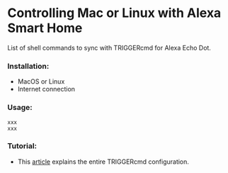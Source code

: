 # Controlling Mac or Linux with Alexa Smart Home #

List of shell commands to sync with TRIGGERcmd for Alexa Echo Dot.

### Installation: ###

* MacOS or Linux
* Internet connection

### Usage: ###

``` xxx
xxx
xxx
```

### Tutorial: ###

* This [article](https://medium.com/@vanessa_soares/como-controlar-o-seu-mac-atrav%C3%A9s-da-alexa-e76a88f4d20e?sk=a2c171d0728011f9fc5e83ee7d86c0c4) explains the entire TRIGGERcmd configuration.

